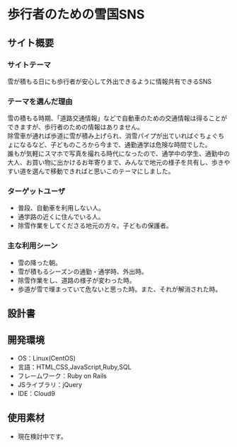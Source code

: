 # 歩行者のための雪国SNS

## サイト概要
### サイトテーマ
雪が積もる日にも歩行者が安心して外出できるように情報共有できるSNS

### テーマを選んだ理由
雪の積もる時期、「道路交通情報」などで自動車のための交通情報は得ることができますが、歩行者のための情報はありません。<br>
除雪車が通れば歩道に雪が積み上げられ、消雪パイプが出ていればぐちょぐちょになるなど、子どものころから今まで、通勤通学は危険な時間でした。<br>
誰もが気軽にスマホで写真を撮れる時代になったので、通学中の学生、通勤中の大人、お買い物に出かけるお年寄りまで、みんなで地元の様子を共有し、歩きやすい道を選んで移動できればと思いこのテーマにしました。

### ターゲットユーザ
- 普段、自動車を利用しない人。
- 通学路の近くに住んでいる人。
- 除雪作業をしてくださる地元の方々。子どもの保護者。

### 主な利用シーン
- 雪の降った朝。
- 雪が積もるシーズンの通勤・通学時、外出時。
- 除雪作業をし、道路の様子が変わった時。
- 歩道が雪で埋まっていて危ないと思った時。また、それが解消された時。

## 設計書


## 開発環境
- OS：Linux(CentOS)
- 言語：HTML,CSS,JavaScript,Ruby,SQL
- フレームワーク：Ruby on Rails
- JSライブラリ：jQuery
- IDE：Cloud9

## 使用素材
- 現在検討中です。